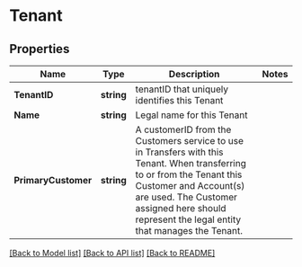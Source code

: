 # Tenant

## Properties

Name | Type | Description | Notes
------------ | ------------- | ------------- | -------------
**TenantID** | **string** | tenantID that uniquely identifies this Tenant | 
**Name** | **string** | Legal name for this Tenant | 
**PrimaryCustomer** | **string** | A customerID from the Customers service to use in Transfers with this Tenant. When transferring to or from the Tenant this Customer and Account(s) are used. The Customer assigned here should represent the legal entity that manages the Tenant.  | 

[[Back to Model list]](../README.md#documentation-for-models) [[Back to API list]](../README.md#documentation-for-api-endpoints) [[Back to README]](../README.md)


